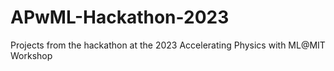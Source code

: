 # APwML-Hackathon-2023
Projects from the hackathon at the 2023 Accelerating Physics with ML@MIT Workshop
